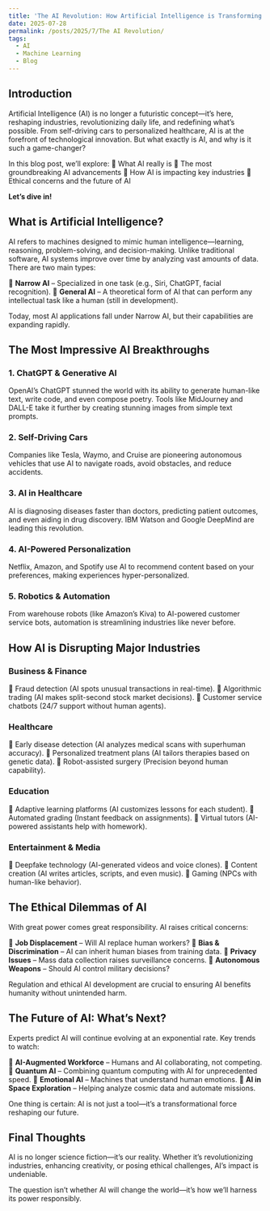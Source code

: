 ```yaml
---
title: 'The AI Revolution: How Artificial Intelligence is Transforming Our World'
date: 2025-07-28
permalink: /posts/2025/7/The AI Revolution/
tags:
  - AI
  - Machine Learning
  - Blog
---
```


## Introduction
Artificial Intelligence (AI) is no longer a futuristic concept—it’s here, reshaping industries, revolutionizing daily life, and redefining what’s possible. From self-driving cars to personalized healthcare, AI is at the forefront of technological innovation. But what exactly is AI, and why is it such a game-changer?

In this blog post, we’ll explore:
🔹 What AI really is
🔹 The most groundbreaking AI advancements
🔹 How AI is impacting key industries
🔹 Ethical concerns and the future of AI

**Let’s dive in!**

## What is Artificial Intelligence?
AI refers to machines designed to mimic human intelligence—learning, reasoning, problem-solving, and decision-making. Unlike traditional software, AI systems improve over time by analyzing vast amounts of data. There are two main types:

🔹 **Narrow AI** – Specialized in one task (e.g., Siri, ChatGPT, facial recognition).
🔹 **General AI** – A theoretical form of AI that can perform any intellectual task like a human (still in development).

Today, most AI applications fall under Narrow AI, but their capabilities are expanding rapidly.

## The Most Impressive AI Breakthroughs
### 1. ChatGPT & Generative AI
OpenAI’s ChatGPT stunned the world with its ability to generate human-like text, write code, and even compose poetry. Tools like MidJourney and DALL-E take it further by creating stunning images from simple text prompts.

### 2. Self-Driving Cars
Companies like Tesla, Waymo, and Cruise are pioneering autonomous vehicles that use AI to navigate roads, avoid obstacles, and reduce accidents.

### 3. AI in Healthcare
AI is diagnosing diseases faster than doctors, predicting patient outcomes, and even aiding in drug discovery. IBM Watson and Google DeepMind are leading this revolution.

### 4. AI-Powered Personalization
Netflix, Amazon, and Spotify use AI to recommend content based on your preferences, making experiences hyper-personalized.

### 5. Robotics & Automation
From warehouse robots (like Amazon’s Kiva) to AI-powered customer service bots, automation is streamlining industries like never before.

## How AI is Disrupting Major Industries
### Business & Finance
🔹 Fraud detection (AI spots unusual transactions in real-time).
🔹 Algorithmic trading (AI makes split-second stock market decisions).
🔹 Customer service chatbots (24/7 support without human agents).

### Healthcare
🔹 Early disease detection (AI analyzes medical scans with superhuman accuracy).
🔹 Personalized treatment plans (AI tailors therapies based on genetic data).
🔹 Robot-assisted surgery (Precision beyond human capability).

### Education
🔹 Adaptive learning platforms (AI customizes lessons for each student).
🔹 Automated grading (Instant feedback on assignments).
🔹 Virtual tutors (AI-powered assistants help with homework).

### Entertainment & Media
🔹 Deepfake technology (AI-generated videos and voice clones).
🔹 Content creation (AI writes articles, scripts, and even music).
🔹 Gaming (NPCs with human-like behavior).

## The Ethical Dilemmas of AI
With great power comes great responsibility. AI raises critical concerns:

🔹 **Job Displacement** – Will AI replace human workers?
🔹 **Bias & Discrimination** – AI can inherit human biases from training data.
🔹 **Privacy Issues** – Mass data collection raises surveillance concerns.
🔹 **Autonomous Weapons** – Should AI control military decisions?

Regulation and ethical AI development are crucial to ensuring AI benefits humanity without unintended harm.

## The Future of AI: What’s Next?
Experts predict AI will continue evolving at an exponential rate. Key trends to watch:

🔹 **AI-Augmented Workforce** – Humans and AI collaborating, not competing.
🔹 **Quantum AI** – Combining quantum computing with AI for unprecedented speed.
🔹 **Emotional AI** – Machines that understand human emotions.
🔹 **AI in Space Exploration** – Helping analyze cosmic data and automate missions.

One thing is certain: AI is not just a tool—it’s a transformational force reshaping our future.

## Final Thoughts
AI is no longer science fiction—it’s our reality. Whether it’s revolutionizing industries, enhancing creativity, or posing ethical challenges, AI’s impact is undeniable.

The question isn’t whether AI will change the world—it’s how we’ll harness its power responsibly.